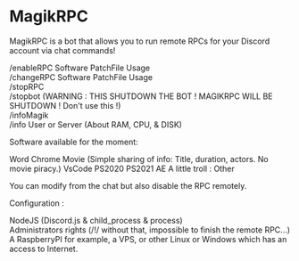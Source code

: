 # MagikRPC

MagikRPC is a bot that allows you to run remote RPCs for your Discord account via chat commands!

/enableRPC Software PatchFile Usage <br />
/changeRPC Software PatchFile Usage <br />
/stopRPC <br /> 
/stopbot (WARNING : THIS SHUTDOWN THE BOT ! MAGIKRPC WILL BE SHUTDOWN ! Don't use this !) <br />
/infoMagik <br />
/info User or Server (About RAM, CPU, & DISK) <br />

Software available for the moment:

Word
Chrome
Movie (Simple sharing of info: Title, duration, actors. No movie piracy.)
VsCode
PS2020 
PS2021
AE
A little troll : Other

You can modify from the chat but also disable the RPC remotely.<br />


Configuration : <br />

NodeJS (Discord.js & child_process & process) <br />
Administrators rights (/!/ without that, impossible to finish the remote RPC...) <br />
A RaspberryPI for example, a VPS, or other Linux or Windows which has an access to Internet.
